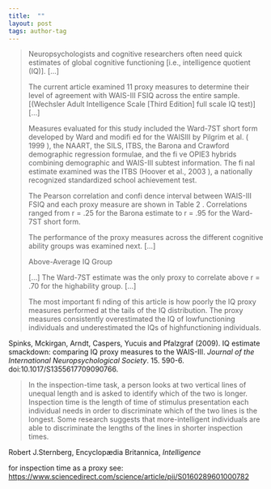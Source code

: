 ```yaml
---
title:  ""
layout: post
tags: author-tag
---
```


> Neuropsychologists and cognitive researchers often need
> quick estimates of global cognitive functioning [i.e., intelligence
> quotient (IQ)]. [...]
> 
> The current article examined 11 proxy measures to determine
> their level of agreement with WAIS-III FSIQ across the
> entire sample. [(Wechsler Adult
> Intelligence Scale [Third Edition] full scale IQ test)] [...]
> 
> Measures evaluated for this study included the Ward-7ST
> short form developed by Ward and modifi ed for the WAISIII
> by Pilgrim et al. ( 1999 ), the NAART, the SILS, ITBS, the
> Barona and Crawford demographic regression formulae,
> and the fi ve OPIE3 hybrids combining demographic and
> WAIS-III subtest information. The fi nal estimate examined
> was the ITBS (Hoover et al., 2003 ), a nationally recognized
> standardized school achievement test.
> 
> The Pearson correlation and confi dence interval between
> WAIS-III FSIQ and each proxy measure are shown in
>  Table 2 . Correlations ranged from r = .25 for the Barona
> estimate to r = .95 for the Ward-7ST short form.
> 
> The performance of the proxy measures across the different
> cognitive ability groups was examined next. [...]
> 
> Above-Average IQ Group
> 
> [...] The Ward-7ST estimate
> was the only proxy to correlate above r = .70 for the highability
> group. [...]
> 
> 
>  The most important fi nding of this article is how poorly the IQ
> proxy measures performed at the tails of the IQ distribution.
> The proxy measures consistently overestimated the IQ of lowfunctioning
> individuals and underestimated the IQs of highfunctioning
> individuals.

Spinks, Mckirgan, Arndt, Caspers, Yucuis and  Pfalzgraf (2009). IQ estimate smackdown: comparing IQ proxy measures to the WAIS-III. _Journal of the International Neuropsychological Society_. 15. 590-6. doi:10.1017/S1355617709090766.


> In the inspection-time task, a person looks at two vertical lines of unequal length and is asked to identify which of the two is longer. Inspection time is the length of time of stimulus presentation each individual needs in order to discriminate which of the two lines is the longest. Some research suggests that more-intelligent individuals are able to discriminate the lengths of the lines in shorter inspection times.

Robert J.Sternberg, Encyclopædia Britannica, _Intelligence_

for inspection time as a proxy see: https://www.sciencedirect.com/science/article/pii/S0160289601000782
